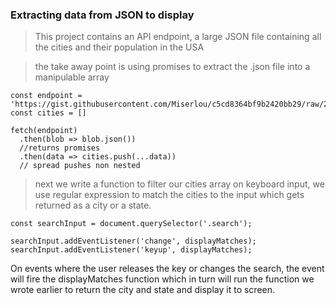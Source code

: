 ### Extracting data from JSON to display

> This project contains an API endpoint, a large JSON file containing all the cities and their population in the USA

> the take away point is using promises to extract the .json file into a manipulable array

```
const endpoint = 'https://gist.githubusercontent.com/Miserlou/c5cd8364bf9b2420bb29/raw/2bf258763cdddd704f8ffd3ea9a3e81d25e2c6f6/cities.json';
const cities = []

fetch(endpoint)
  .then(blob => blob.json())
  //returns promises
  .then(data => cities.push(...data))
  // spread pushes non nested
```

> next we write a function to filter our cities array on keyboard input, we use regular expression to match the cities to the input which gets returned as a city or a state.


```
const searchInput = document.querySelector('.search');

searchInput.addEventListener('change', displayMatches);
searchInput.addEventListener('keyup', displayMatches);

```

On events where the user releases the key or changes the search, the event will fire the displayMatches function which in turn will run the function we wrote earlier to return the city and state and display it to screen.
